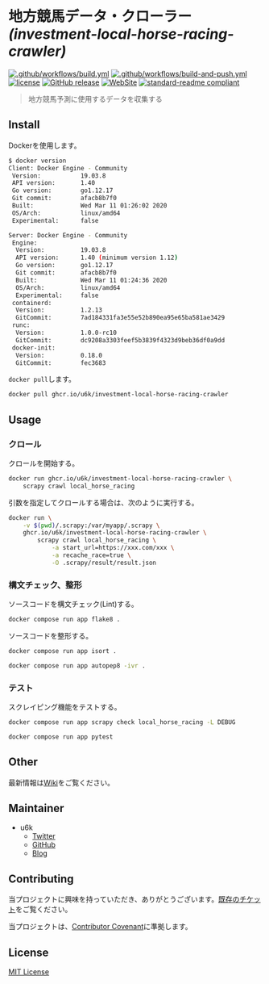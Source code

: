 # 地方競馬データ・クローラー _(investment-local-horse-racing-crawler)_

[![.github/workflows/build.yml](https://github.com/u6k/investment-local-horse-racing-crawler/actions/workflows/build.yml/badge.svg)](https://github.com/u6k/investment-local-horse-racing-crawler/actions/workflows/build.yml)
[![.github/workflows/build-and-push.yml](https://github.com/u6k/investment-local-horse-racing-crawler/actions/workflows/build-and-push.yml/badge.svg)](https://github.com/u6k/investment-local-horse-racing-crawler/actions/workflows/build-and-push.yml)
[![license](https://img.shields.io/github/license/u6k/investment-local-horse-racing-crawler.svg)](https://github.com/u6k/investment-local-horse-racing-crawler/blob/master/LICENSE)
[![GitHub release](https://img.shields.io/github/release/u6k/investment-local-horse-racing-crawler.svg)](https://github.com/u6k/investment-local-horse-racing-crawler/releases)
[![WebSite](https://img.shields.io/website-up-down-green-red/https/shields.io.svg?label=u6k.Redmine)](https://redmine.u6k.me/projects/investment-local-horse-racing-crawler)
[![standard-readme compliant](https://img.shields.io/badge/readme%20style-standard-brightgreen.svg?style=flat-square)](https://github.com/RichardLitt/standard-readme)

> 地方競馬予測に使用するデータを収集する

## Install

Dockerを使用します。

```bash
$ docker version
Client: Docker Engine - Community
 Version:           19.03.8
 API version:       1.40
 Go version:        go1.12.17
 Git commit:        afacb8b7f0
 Built:             Wed Mar 11 01:26:02 2020
 OS/Arch:           linux/amd64
 Experimental:      false

Server: Docker Engine - Community
 Engine:
  Version:          19.03.8
  API version:      1.40 (minimum version 1.12)
  Go version:       go1.12.17
  Git commit:       afacb8b7f0
  Built:            Wed Mar 11 01:24:36 2020
  OS/Arch:          linux/amd64
  Experimental:     false
 containerd:
  Version:          1.2.13
  GitCommit:        7ad184331fa3e55e52b890ea95e65ba581ae3429
 runc:
  Version:          1.0.0-rc10
  GitCommit:        dc9208a3303feef5b3839f4323d9beb36df0a9dd
 docker-init:
  Version:          0.18.0
  GitCommit:        fec3683
```

`docker pull`します。

```bash
docker pull ghcr.io/u6k/investment-local-horse-racing-crawler
```

## Usage

### クロール

クロールを開始する。

```bash
docker run ghcr.io/u6k/investment-local-horse-racing-crawler \
    scrapy crawl local_horse_racing
```

引数を指定してクロールする場合は、次のように実行する。

```bash
docker run \
    -v $(pwd)/.scrapy:/var/myapp/.scrapy \
    ghcr.io/u6k/investment-local-horse-racing-crawler \
        scrapy crawl local_horse_racing \
            -a start_url=https://xxx.com/xxx \
            -a recache_race=true \
            -O .scrapy/result/result.json
```

### 構文チェック、整形

ソースコードを構文チェック(Lint)する。

```bash
docker compose run app flake8 .
```

ソースコードを整形する。

```bash
docker compose run app isort .
```

```bash
docker compose run app autopep8 -ivr .
```

### テスト

スクレイピング機能をテストする。

```bash
docker compose run app scrapy check local_horse_racing -L DEBUG
```

```bash
docker compose run app pytest
```

## Other

最新情報は[Wiki](https://redmine.u6k.me/projects/investment-local-horse-racing-crawler/wiki/Wiki)をご覧ください。

## Maintainer

- u6k
  - [Twitter](https://twitter.com/u6k_yu1)
  - [GitHub](https://github.com/u6k)
  - [Blog](https://blog.u6k.me/)

## Contributing

当プロジェクトに興味を持っていただき、ありがとうございます。[既存のチケット](https://redmine.u6k.me/projects/investment-local-horse-racing-crawler/issues/)をご覧ください。

当プロジェクトは、[Contributor Covenant](https://www.contributor-covenant.org/version/1/4/code-of-conduct)に準拠します。

## License

[MIT License](https://github.com/u6k/investment-local-horse-racing-crawler/blob/master/LICENSE)

